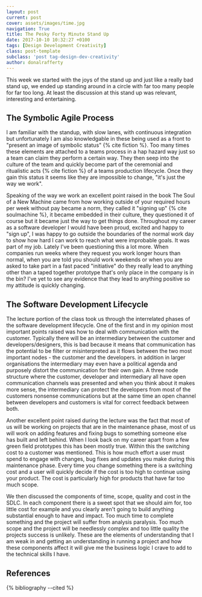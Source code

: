 ```yaml
---
layout: post
current: post
cover: assets/images/time.jpg
navigation: True
title: The Pesky Forty Minute Stand Up
date: 2017-10-10 10:32:27 +0100
tags: [Design Development Creativity]
class: post-template
subclass: 'post tag-design-dev-creativity'
author: donalrafferty
---
```


This week we started with the joys of the stand up and just like a really bad stand up, we ended up standing around in a circle with far too many people for far too long. At least the discussion at this stand up was relevant, interesting and entertaining.

## The Symbolic Agile Process

I am familiar with the standup, with slow lanes, with continuous integration but unfortunately I am also knowledgable in these being used as a front to "present an image of symbolic status" {% cite fiction %}. Too many times these elements are attached to a teams process in a hap hazard way just so a team can claim they perform a certain way. They then seep into the culture of the team and quickly become part of the ceremonial and ritualistic acts {% cite fiction %} of a teams production lifecycle. Once they gain this status it seems like they are impossible to change, "it's just the way we work".

Speaking of the way we work an excellent point raised in the book The Soul of a New Machine came from how working outside of your required hours per week without pay became a norm, they called it "signing up" {% cite soulmachine %}, it became embedded in their culture, they questioned it of course but it became just the way to get things done. Throughout my career as a software developer I would have been proud, excited and happy to "sign up", I was happy to go outside the boundaries of the normal work day to show how hard I can work to reach what were improbable goals. It was part of my job. Lately I've been questioning this a lot more. When companies run weeks where they request you work longer hours than normal, when you are told you should work weekends or when you are asked to take part in a fast paced "initiative" do they really lead to anything other than a taped together prototype that's only place in the company is in the bin? I've yet to see any evidence that they lead to anything positive so my attitude is quickly changing.

## The Software Development Lifecycle

The lecture portion of the class took us through the interrelated phases of the software development lifecycle. One of the first and in my opinion most important points raised was how to deal with communication with the customer. Typically there will be an intermediary between the customer and developers/designers, this is bad because it means that communication has the potential to be filter or misinterpreted as it flows between the two most important nodes - the customer and the developers. in addition in larger organisations the intermediary may even have a political agenda and purposely distort the communication for their own gain. A three node structure where the customer, developer and intermediary all have open communication channels was presented and when you think about it makes more sense, the intermediary can protect the developers from most of the customers nonsense communications but at the same time an open channel between developers and customers is vital for correct feedback between both.

Another excellent point raised during the lecture was the fact that most of us will be working on projects that are in the maintenance phase, most of us will work on adding features and fixing bugs to something someone else has built and left behind. When I look back on my career apart from a few green field prototypes this has been mostly true. Within this the switching cost to a customer was mentioned. This is how much effort a user must spend to engage with changes, bug fixes and updates you make during this maintenance phase. Every time you change something there is a switching cost and a user will quickly decide if the cost is too high to continue using your product. The cost is particularly high for products that have far too much scope.

We then discussed the components of time, scope, quality and cost in the SDLC. In each component there is a sweet spot that we should aim for, too little cost for example and you clearly aren't going to build anything substantial enough to have and impact. Too much time to complete something and the project will suffer from analysis paralysis. Too much scope and the project will be needlessly complex and too little quality the projects success is unlikely. These are the elements of understanding that I am weak in and getting an understanding in running a project and how these components affect it will give me the business logic I crave to add to the technical skills I have.

References
----------

{% bibliography --cited %}

[iona]: https://en.wikipedia.org/wiki/IONA_Technologies
[iona-case]: https://managingdesignanddevelopment.blogspot.ie/search/label/the%20IONA%20case

